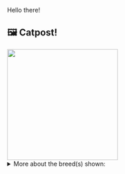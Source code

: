 Hello there!



## 🖼️ Catpost!

<sub>
    <img src="https://cdn2.thecatapi.com/images/BDMOZo668.jpg" height="256">
</sub>


<details>
<summary>More about the breed(s) shown:</summary>

Breed: Colorpoint Shorthair

Description: Colorpoint Shorthairs are an affectionate breed, devoted and loyal to their people. Sensitive to their owner’s moods, Colorpoints are more than happy to sit at your side or on your lap and purr words of encouragement on a bad day. They will constantly seek out your lap whenever it is open and in the moments when your lap is preoccupied they will stretch out in sunny spots on the ground.

Links:
<ul>
  <li>CFA http://cfa.org/Breeds/BreedsCJ/ColorpointShorthair.aspx</li>
  <li>Wikipedia https://en.wikipedia.org/wiki/Colorpoint_Shorthair</li>
</ul> 

</details>
